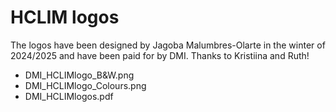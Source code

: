# HCLIM logos
The logos have been designed by Jagoba Malumbres-Olarte in the winter of 2024/2025 and have been paid for by DMI. Thanks to Kristiina and Ruth!
* DMI_HCLIMlogo_B&W.png
* DMI_HCLIMlogo_Colours.png
* DMI_HCLIMlogos.pdf

